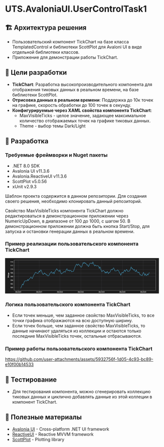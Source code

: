# UTS.AvaloniaUI.UserControlTask1

## 🏗️ Архитектура решения

- Пользовательский компонент TickChart на базе класса TemplatedControl и библиотеки ScottPlot для Avaloni UI в виде отдельной библиотеки классов.
- Приложение для демонстрации работы TickChart.

## 🎯 Цели разработки

- **TickChart**: Разработка высокопроизводительного компонента для отображения тиковых данных в реальном времени, на базе библиотеки ScottPlot. 
- **Отрисовка данных в реальном времени**: Поддержка до 10к точек на графике, скорость обработки до 100 точек в секунду.
- **Конфигурируемые через XAML свойства компонента TickChart**:
  - MaxVisibleTicks - целое значение, задающее максимальное количество отображаемых точек на графике тиковых данных.
  - Theme - выбор темы Dark/Light

## 🔧 Разработка

### Требуемые фреймворки и Nuget пакеты

- .NET 8.0 SDK
- Avalonia UI v11.3.6
- Avalonia.ReactiveUI v11.3.6
- ScottPlot v5.0.56
- xUnit v2.9.3

Шаблон проекта содержится в данном репозитории.
Для создания своего решения, необходимо клонировать данный репозиторий.

Свойство MaxVisibleTicks компонента TickChart должно редактироваться в демонстрационном приложении через NumericUpDown, в диапазоне от 100 до 1000, с шагом 50.
В демонстрационном приложении должна быть кнопка Start/Stop, для запуска и остановки генерации данных в реальном времени.

### Пример реализации пользовательского компонента TickChart

![Tick Chart Example](./Specs/Images/TickChartExample.png "Tick Chart")

### Логика пользовательского компонента TickChart
- Если точек меньше, чем заданное свойство MaxVisibleTicks, то все точки графика отображаются на всю доступную ширину.
- Если точек больше, чем заданное свойство MaxVisibleTicks, то данные начинают удаляться из коллекции и остаются только последние MaxVisibleTicks точек, остальные отбрасываются.

### Пример работы пользовательского компонента TickChart

https://github.com/user-attachments/assets/5932756f-1d05-4c93-bc89-e10f00b14533

## 🧪 Тестирование

- Для тестирования компонента, можно сгенерировать коллекцию тиковых данных и циклично добавлять данные из этой коллеции в компонент TickChart.

## 🙏 Полезные материалы

- [Avalonia UI](https://avaloniaui.net/) - Cross-platform .NET UI framework
- [ReactiveUI](https://reactiveui.net/) - Reactive MVVM framework
- [ScottPlot](https://scottplot.net/) - Plotting library

